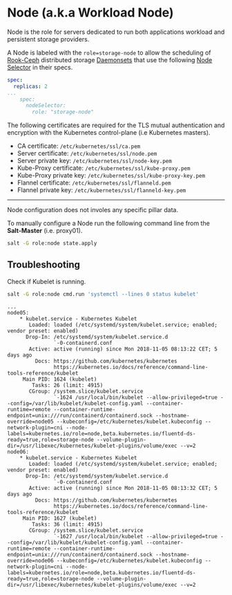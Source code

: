 # Node (a.k.a Workload Node)

Node is the role for servers dedicated to run both applications workload and persistent storage providers.

A Node is labeled with the `role=storage-node` to allow the scheduling of [Rook-Ceph](https://rook.io) distributed storage [Daemonsets](https://kubernetes.io/docs/concepts/workloads/controllers/daemonset/) that use the following [Node Selector](https://kubernetes.io/docs/concepts/configuration/assign-pod-node/) in their specs.

```yaml
spec:
  replicas: 2
...
    spec:
      nodeSelector:
        role: "storage-node"
```

The following certificates are required for the TLS mutual authentication and encryption with the Kubernetes control-plane (i.e Kubernetes masters).

* CA certificate: `/etc/kubernetes/ssl/ca.pem`
* Server certificate: `/etc/kubernetes/ssl/node.pem`
* Server private key: `/etc/kubernetes/ssl/node-key.pem`
* Kube-Proxy certificate: `/etc/kubernetes/ssl/kube-proxy.pem`
* Kube-Proxy private key: `/etc/kubernetes/ssl/kube-proxy-key.pem`
* Flannel certificate: `/etc/kubernetes/ssl/flanneld.pem`
* Flannel private key: `/etc/kubernetes/ssl/flanneld-key.pem`

---

Node configuration does not involes any specific pillar data.

To manually configure a Node run the following command line from the **Salt-Master** (i.e. proxy01).

```bash
salt -G role:node state.apply
```

## Troubleshooting

Check if Kubelet is running.

```bash
salt -G role:node cmd.run 'systemctl --lines 0 status kubelet'
```

```text
...
node05:
    * kubelet.service - Kubernetes Kubelet
       Loaded: loaded (/etc/systemd/system/kubelet.service; enabled; vendor preset: enabled)
      Drop-In: /etc/systemd/system/kubelet.service.d
               `-0-containerd.conf
       Active: active (running) since Mon 2018-11-05 08:13:22 CET; 5 days ago
         Docs: https://github.com/kubernetes/kubernetes
               https://kubernetes.io/docs/reference/command-line-tools-reference/kubelet
     Main PID: 1624 (kubelet)
        Tasks: 26 (limit: 4915)
       CGroup: /system.slice/kubelet.service
               `-1624 /usr/local/bin/kubelet --allow-privileged=true --config=/var/lib/kubelet/kubelet-config.yaml --container-runtime=remote --container-runtime-endpoint=unix:///run/containerd/containerd.sock --hostname-override=node05 --kubeconfig=/etc/kubernetes/kubelet.kubeconfig --network-plugin=cni --node-labels=kubernetes.io/role=node,beta.kubernetes.io/fluentd-ds-ready=true,role=storage-node --volume-plugin-dir=/usr/libexec/kubernetes/kubelet-plugins/volume/exec --v=2
node06:
    * kubelet.service - Kubernetes Kubelet
       Loaded: loaded (/etc/systemd/system/kubelet.service; enabled; vendor preset: enabled)
      Drop-In: /etc/systemd/system/kubelet.service.d
               `-0-containerd.conf
       Active: active (running) since Mon 2018-11-05 08:13:32 CET; 5 days ago
         Docs: https://github.com/kubernetes/kubernetes
               https://kubernetes.io/docs/reference/command-line-tools-reference/kubelet
     Main PID: 1627 (kubelet)
        Tasks: 36 (limit: 4915)
       CGroup: /system.slice/kubelet.service
               `-1627 /usr/local/bin/kubelet --allow-privileged=true --config=/var/lib/kubelet/kubelet-config.yaml --container-runtime=remote --container-runtime-endpoint=unix:///run/containerd/containerd.sock --hostname-override=node06 --kubeconfig=/etc/kubernetes/kubelet.kubeconfig --network-plugin=cni --node-labels=kubernetes.io/role=node,beta.kubernetes.io/fluentd-ds-ready=true,role=storage-node --volume-plugin-dir=/usr/libexec/kubernetes/kubelet-plugins/volume/exec --v=2
```